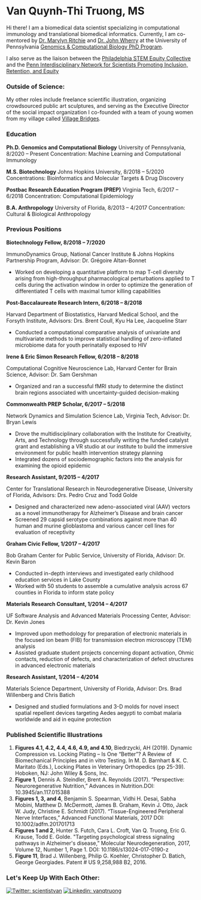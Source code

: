 # Van Quynh-Thi Truong, MS
Hi there! I am a biomedical data scientist specializing in computational immunology and translational biomedical informatics. Currently, I am co-mentored by [Dr. Marylyn Ritchie](https://www.med.upenn.edu/pcpm/marylyn-d-ritchie-phd.html) and [Dr. John Wherry](https://www.med.upenn.edu/wherrylab/) at the University of Pennsylvania [Genomics & Computational Biology PhD Program](https://www.med.upenn.edu/gcb/).

I also serve as the liaison between the [Philadelphia STEM Equity Collective](https://www.philastemeco.org/equity-collective) and the [Penn Interdisciplinary Network for Scientists Promoting Inclusion, Retention, and Equity](https://www.med.upenn.edu/pennINSPIRE/)

### Outside of Science:
My other roles include freelance scientific illustration, organizing crowdsourced public art sculptures, and serving as the Executive Director of the social impact organization I co-founded with a team of young women from my village called [Village Bridges](www.villagebridges.org).

### Education
**Ph.D. Genomics and Computational Biology**
University of Pennsylvania, 8/2020 – Present
Concentration: Machine Learning and Computational Immunology

**M.S. Biotechnology**
Johns Hopkins University, 8/2018 – 5/2020
Concentrations: Bioinformatics and Molecular Targets 
& Drug Discovery

**Postbac Research Education Program (PREP)**
Virginia Tech, 6/2017 – 6/2018
Concentration: Computational Epidemiology

**B.A. Anthropology**
University of Florida, 8/2013 – 4/2017
Concentration: Cultural & Biological Anthropology

### Previous Positions
**Biotechnology Fellow, 8/2018 – 7/2020**

ImmunoDynamics Group, National Cancer Institute & Johns Hopkins Partnership Program, Advisor: Dr. Grégoire Altan-Bonnet
* Worked on developing a quantitative platform to map T-cell diversity arising from high-throughput pharmacological perturbations applied to T cells during the activation window in order to optimize the generation of differentiated T cells with maximal tumor killing capabilities

**Post-Baccalaureate Research Intern, 6/2018 – 8/2018**

Harvard Department of Biostatistics, Harvard Medical School, and the Forsyth Institute, Advisors: Drs. Brent Coull, Kyu Ha Lee, Jacqueline Starr
* Conducted a computational comparative analysis of univariate and multivariate methods to improve statistical handling of zero-inflated microbiome data for youth perinatally exposed to HIV

**Irene & Eric Simon Research Fellow, 6/2018 – 8/2018**

Computational Cognitive Neuroscience Lab, Harvard Center for Brain Science, Advisor: Dr. Sam Gershman
* Organized and ran a successful fMRI study to determine the distinct brain regions associated with uncertainty-guided decision-making

**Commonwealth PREP Scholar, 6/2017 – 5/2018**

Network Dynamics and Simulation Science Lab, Virginia Tech, Advisor: Dr. Bryan Lewis
* Drove the multidisciplinary collaboration with the Institute for Creativity, Arts, and Technology through successfully writing the funded catalyst grant and establishing a VR studio at our institute to build the immersive environment for public health intervention strategy planning
* Integrated dozens of sociodemographic factors into the analysis for examining the opioid epidemic

**Research Assistant, 9/2015 – 4/2017**

Center for Translational Research in Neurodegenerative Disease, University of Florida, Advisors: Drs. Pedro Cruz and Todd Golde			         	              
* Designed and characterized new adeno-associated viral (AAV) vectors as a novel immunotherapy for Alzheimer’s Disease and brain cancer
* Screened 29 capsid serotype combinations against more than 40 human and murine glioblastoma and various cancer cell lines for evaluation of receptivity

**Graham Civic Fellow, 1/2017 – 4/2017**

Bob Graham Center for Public Service, University of Florida, Advisor: Dr. Kevin Baron                            
* Conducted in-depth interviews and investigated early childhood education services in Lake County
* Worked with 50 students to assemble a cumulative analysis across 67 counties in Florida to inform state policy

**Materials Research Consultant, 1/2014 – 4/2017**

UF Software Analysis and Advanced Materials Processing Center, Advisor: Dr. Kevin Jones 
* Improved upon methodology for preparation of electronic materials in the focused ion beam (FIB) for transmission electron microscopy (TEM) analysis
* Assisted graduate student projects concerning dopant activation, Ohmic contacts, reduction of defects, and characterization of defect structures in advanced electronic materials

**Research Assistant, 1/2014 – 4/2014**

Materials Science Department, University of Florida, Advisor: Drs. Brad Willenberg and Chris Batich
* Designed and studied formulations and 3-D molds for novel insect spatial repellent devices targeting Aedes aegypti to combat malaria worldwide and aid in equine protection

### Published Scientific Illustrations
1.	**Figures 4.1, 4.2, 4.4, 4.6, 4.9, and 4.10**, Biedrzycki, AH (2019). Dynamic Compression vs. Locking Plating – Is One “Better”? A Review of Biomechanical Principles and in vitro Testing. In M. D. Barnhart & K. C. Maritato (Eds.), Locking Plates in Veterinary Orthopedics (pp 25-39). Hoboken, NJ: John Wiley & Sons, Inc. 
2.	**Figure 1**, Dennis A. Steindler, Brent A. Reynolds (2017). “Perspective: Neuroregenerative Nutrition,” Advances in Nutrition.DOI: 10.3945/an.117.015388
3.	**Figures 1, 3, and 4**, Benjamin S. Spearman, Vidhi H. Desai, Sabha Mobini, Matthew D. McDermott, James B. Graham, Kevin J. Otto, Jack W. Judy, Christine E. Schmidt (2017). “Tissue-Engineered Peripheral Nerve Interfaces,” Advanced Functional Materials, 2017 DOI: 10.1002/adfm.201701713
4.	**Figures 1 and 2**, Hunter S. Futch, Cara L. Croft, Van Q. Truong, Eric G. Krause, Todd E. Golde. "Targeting psychological stress signaling pathways in Alzheimer's disease,” Molecular Neurodegeneration, 2017, Volume 12, Number 1, Page 1. DOI: 10.1186/s13024-017-0190-z
5.	**Figure 11**, Brad J. Willenberg, Philip G. Koehler, Christopher D. Batich, George Georgiades. Patent # US 9,258,988 B2, 2016.

### Let's Keep Up With Each Other:
[![Twitter: scientistvan](https://img.shields.io/twitter/follow/scientistvan?style=for-the-badge)](https://twitter.com/scientistvan)
[![Linkedin: vanqtruong](https://img.shields.io/badge/-vanqtruong-blue?style=for-the-badge&logo=Linkedin&logoColor=white&link=https://www.linkedin.com/in/vanqtruong/)](https://www.linkedin.com/in/vanqtruong/)
